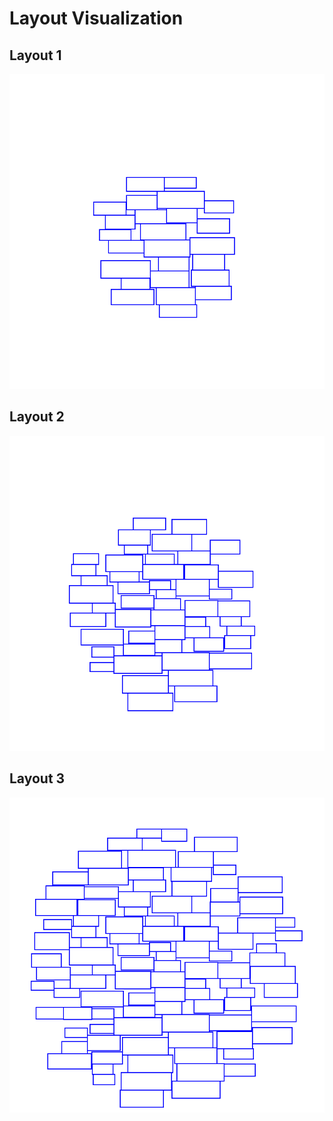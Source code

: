 # Layout Visualization

## Layout 1
![Layout 1](layout_1.png)

## Layout 2
![Layout 2](layout_2.png)

## Layout 3
![Layout 3](layout_3.png)
